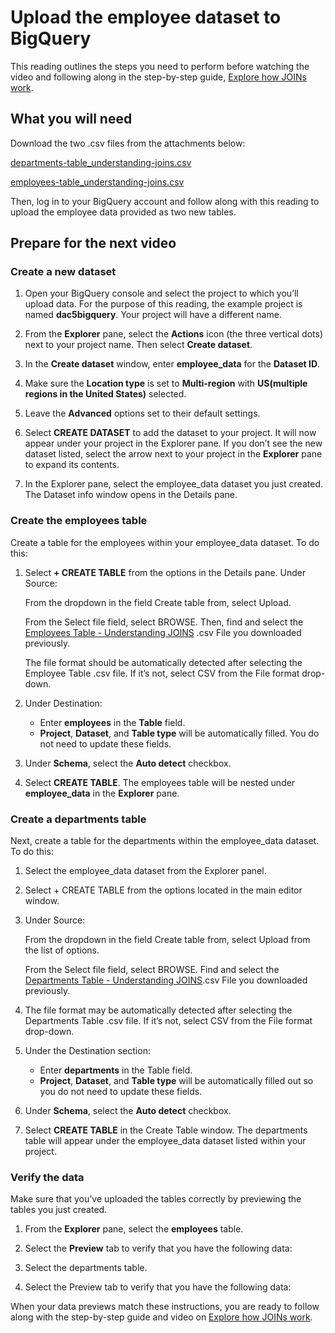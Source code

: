 # Upload the employee dataset to BigQuery

This reading outlines the steps you need to perform before watching the video and following along in the step-by-step guide, [Explore how JOINs work](./s3_v_explore-how-joins-work.md).

## What you will need

Download the two .csv files from the attachments below:

[departments-table_understanding-joins.csv](./resouces/departments-table_understanding-joins.csv)

[employees-table_understanding-joins.csv](./resouces/employees-table_understanding-joins.csv)

Then, log in to your BigQuery account and follow along with this reading to upload the employee data provided as two new tables.

## Prepare for the next video

### Create a new dataset

1. Open your BigQuery console and select the project to which you’ll upload data. For the purpose of this reading, the example project is named **dac5bigquery**. Your project will have a different name.

2. From the **Explorer** pane, select the **Actions** icon (the three vertical dots) next to your project name. Then select **Create dataset**.

3. In the **Create dataset** window, enter **employee_data** for the **Dataset ID**.

4. Make sure the **Location type** is set to **Multi-region** with **US(multiple regions in the United States)** selected.

5. Leave the **Advanced** options set to their default settings.

6. Select **CREATE DATASET** to add the dataset to your project. It will now appear under your project in the Explorer pane. If you don’t see the new dataset listed, select the arrow next to your project in the **Explorer** pane to expand its contents.

7. In the Explorer pane, select the employee_data dataset you just created. The Dataset info window opens in the Details pane.

### Create the employees table

Create a table for the employees within your employee_data dataset. To do this:

1. Select **+ CREATE TABLE** from the options in the Details pane. Under Source:

    From the dropdown in the field Create table from, select Upload.

    From the Select file field, select BROWSE. Then, find and select the [Employees Table - Understanding JOINS](https://d3c33hcgiwev3.cloudfront.net/TMwinKTQQ2aYTZGdcL0Fog_84586bd2265a4888af22e8060747c8e1_Employees-Table---Understanding-JOINS.csv?Expires=1700006400&Signature=XeqsCQhRu8D7cS7Ew8kaS3ySfbc2aYOuk~bTZZ8eBdF07KQtiMu4sAgRB4V1xboPLvCry4H61bXFNjqBT1PmbKFo8dgzPbmOUsS0msC6Fca6c-gj95HVM1PJq5pRctkQiC8OaBKml3T9KRs0lctwoqeJI-HKUo5e7hs2dF-q~EA_&Key-Pair-Id=APKAJLTNE6QMUY6HBC5A) .csv File you downloaded previously.

    The file format should be automatically detected after selecting the Employee Table .csv file. If it’s not, select CSV from the File format drop-down.

2. Under Destination:

   - Enter **employees** in the **Table** field.
   - **Project**, **Dataset**, and **Table type** will be automatically filled. You do not need to update these fields.  

3. Under **Schema**, select the **Auto detect** checkbox.

4. Select **CREATE TABLE**. The employees table will be nested under **employee_data** in the **Explorer** pane.

### Create a departments  table

Next, create a table for the departments within the employee_data dataset. To do this:

1. Select the employee_data dataset from the Explorer panel.

2. Select + CREATE TABLE from the options located in the main editor window.

3. Under Source:

    From the dropdown in the field Create table from, select Upload from the list of options.

    From the Select file field, select BROWSE. Find and select the [Departments Table - Understanding JOINS](https://d3c33hcgiwev3.cloudfront.net/9vVSOuERRjusAUScVM-rOw_d98f88a17db84f198dee412210c13ae1_Departments-Table---Understanding-JOINS.csv?Expires=1700006400&Signature=BTJ2YLesayzmJfmfNXNbbpPk1iw5Gtn-S5VuVwvjSBrHHVcx43MzcGPWP6skOxWPQZATx2JVKw2x0aR9HKbxe80VLIK9enqXKETlIOcPYpxjDw52KFdA-Ugi4gpqegDFSl8E1bqumIk-tPxDwRe9SKnBDAeTxXGgroVc~ssKB88_&Key-Pair-Id=APKAJLTNE6QMUY6HBC5A).csv File you downloaded previously.

4. The file format may be automatically detected after selecting the Departments Table .csv file. If it’s not, select CSV from the File format drop-down.

5. Under the Destination section:

   - Enter **departments** in the Table field.
   - **Project**, **Dataset**, and **Table type** will be automatically filled out so you do not need to update these fields.

6. Under **Schema**, select the **Auto detect** checkbox.

7. Select **CREATE TABLE** in the Create Table window. The departments table will appear under the employee_data dataset listed within your project.

### Verify the data

Make sure that you’ve uploaded the tables correctly by previewing the tables you just created.

1. From the **Explorer** pane, select the **employees** table.

2. Select the **Preview** tab to verify that you have the following data:
3. Select the departments table.
4. Select the Preview tab to verify that you have the following data:

When your data previews match these instructions, you are ready to follow along with the step-by-step guide and video on [Explore how JOINs work](./s3_v_explore-how-joins-work.md).
